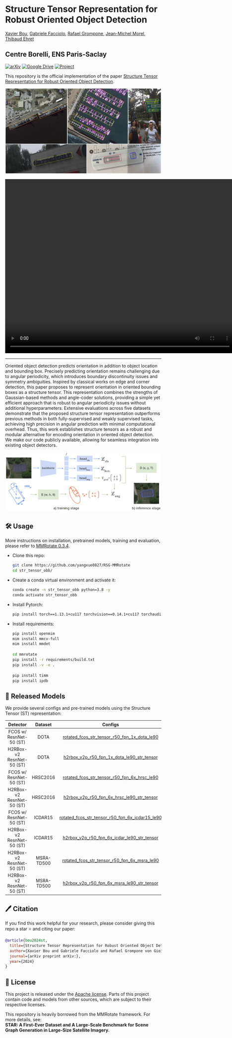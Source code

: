 # Structure Tensor Representation for Robust Oriented Object Detection

[Xavier Bou](https://xavibou.github.io/), [Gabriele Facciolo](http://gfacciol.github.io/), [Rafael Grompone](https://scholar.google.fr/citations?user=GLovf4UAAAAJ&hl=en), [Jean-Michel Morel](https://sites.google.com/site/jeanmichelmorelcmlaenscachan/), [Thibaud Ehret](https://tehret.github.io)

Centre Borelli, ENS Paris-Saclay
---

[![arXiv](https://img.shields.io/badge/paper-arxiv-brightgreen)](https://arxiv.org/abs/2411.10497)
[![Google Drive](https://img.shields.io/badge/files-Google_Drive-blueviolet)](https://drive.google.com/drive/folders/1AnMQrW5UsMA6Hx-PM78iOnCPAzmgzPy3?usp=sharing)
[![Project](https://img.shields.io/badge/project%20web-github.io-red)]()

This repository is the official implementation of the paper [Structure Tensor Representation for Robust Oriented Object Detection](https://arxiv.org/abs/2411.10497).

![Alt text](./demo/results.png)

<video src="https://github.com/user-attachments/assets/76a36617-b2cc-4ae6-bfff-5f8c374e2d86" width="740" height="560"></video>

---


Oriented object detection predicts orientation in addition to object location and bounding box. Precisely predicting orientation remains challenging due to angular periodicity, which introduces boundary discontinuity issues and symmetry ambiguities. Inspired by classical works on edge and corner detection, this paper proposes to represent orientation in oriented bounding boxes as a structure tensor. This representation combines the strengths of Gaussian-based methods and angle-coder solutions, providing a simple yet efficient approach that is robust to angular periodicity issues without additional hyperparameters. Extensive evaluations across five datasets demonstrate that the proposed structure tensor representation outperforms previous methods in both fully-supervised and weakly supervised tasks, achieving high precision in angular prediction with minimal computational overhead. Thus, this work establishes structure tensors as a robust and modular alternative for encoding orientation in oriented object detection. We make our code publicly available, allowing for seamless integration into existing object detectors.

![Alt text](./demo/general_diagram.png)

## 🛠️ Usage

More instructions on installation, pretrained models, training and evaluation, please refer to [MMRotate 0.3.4](README_en.md).
  
- Clone this repo:

  ```bash
  git clone https://github.com/yangxue0827/RSG-MMRotate
  cd str_tensor_obb/
  ```

- Create a conda virtual environment and activate it:
  
  ```bash
  conda create -n str_tensor_obb python=3.8 -y
  conda activate str_tensor_obb
  ```

- Install Pytorch:

  ```bash
  pip install torch==1.13.1+cu117 torchvision==0.14.1+cu117 torchaudio==0.13.1 --extra-index-url https://download.pytorch.org/whl/cu117
  ```

- Install requirements:

  ```bash
  pip install openmim
  mim install mmcv-full
  mim install mmdet
  
  cd mmrotate
  pip install -r requirements/build.txt
  pip install -v -e .

  pip install timm
  pip install ipdb
  ```

## 🚀 Released Models

We provide several configs and pre-trained models using the Structure Tensor (ST) representation:

|  Detector  | Dataset | Configs | Download |
| :--------: |:---:|:-------:|:--------:|
| FCOS w/ ResnNet-50 (ST) | DOTA| [rotated_fcos_str_tensor_r50_fpn_1x_dota_le90](configs/psc/rotated_fcos_str_tensor_r50_fpn_1x_dota_le90.py) | [ckpt](https://drive.google.com/file/d/1wZP3R4JpmcEoazwrX5xgSI9Gamo13DZA/view?usp=sharing) 
| H2RBox-v2 ResnNet-50 (ST) | DOTA| [h2rbox_v2p_r50_fpn_1x_dota_le90_str_tensor](configs/h2rbox_v2p/h2rbox_v2p_r50_fpn_1x_dota_le90_str_tensor.py) | [ckpt](https://drive.google.com/file/d/1CbufttHmlFZPFTzJNc4_vCo5oNl4pa75/view?usp=sharing) 
| FCOS w/ ResnNet-50 (ST) | HRSC2016| [rotated_fcos_str_tensor_r50_fpn_6x_hrsc_le90](configs/psc/rotated_fcos_str_tensor_r50_fpn_6x_hrsc_le90.py) | [ckpt](https://drive.google.com/file/d/1THPNap0P9huiSan3d26QdTHUOyCZ6hVu/view?usp=sharing) 
| H2RBox-v2 ResnNet-50 (ST) | HRSC2016| [h2rbox_v2p_r50_fpn_6x_hrsc_le90_str_tensor](configs/h2rbox_v2p/h2rbox_v2p_r50_fpn_6x_hrsc_le90_str_tensor.py) | [ckpt](https://drive.google.com/file/d/1WBoZkG7_iUb6LVmwZPLDiDmcXAoAOwXi/view?usp=sharing) 
| FCOS w/ ResnNet-50 (ST) | ICDAR15| [rotated_fcos_str_tensor_r50_fpn_6x_icdar15_le90](configs/psc/rotated_fcos_str_tensor_r50_fpn_6x_icdar15_le90.py)   |
| H2RBox-v2 ResnNet-50 (ST) | ICDAR15| [h2rbox_v2p_r50_fpn_6x_icdar_le90_str_tensor](configs/psc/h2rbox_v2p_r50_fpn_6x_icdar_le90_str_tensor.py) | 
| H2RBox-v2 ResnNet-50 (ST) | MSRA-TD500| [rotated_fcos_str_tensor_r50_fpn_6x_msra_le90](configs/h2rbox_v2p/rotated_fcos_str_tensor_r50_fpn_6x_msra_le90.py)   |
| H2RBox-v2 ResnNet-50 (ST) | MSRA-TD500| [h2rbox_v2p_r50_fpn_6x_msra_le90_str_tensor](configs/h2rbox_v2p/h2rbox_v2p_r50_fpn_6x_msra_le90_str_tensor.py)  |



## 🖊️ Citation

If you find this work helpful for your research, please consider giving this repo a star ⭐ and citing our paper:

```bibtex
@article{bou2024st,
  title={Structure Tensor Representation for Robust Oriented Object Detection}, 
  author={Xavier Bou and Gabriele Facciolo and Rafael Grompone von Gioi and Jean-Michel Morel and Thibaud Ehret},
  journal={arXiv preprint arXiv:},
  year={2024}
}
```

## 📃 License

This project is released under the [Apache license](LICENSE). Parts of this project contain code and models from other sources, which are subject to their respective licenses.

This repository is heavily borrowed from the MMRotate framework. For more details, see:  
**STAR: A First-Ever Dataset and A Large-Scale Benchmark for Scene Graph Generation in Large-Size Satellite Imagery.**
